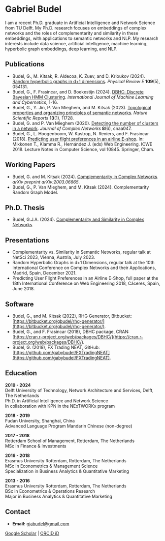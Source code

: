 <!--
**gabybudel/gabybudel** is a ✨ _special_ ✨ repository because its `README.md` (this file) appears on your GitHub profile.

Here are some ideas to get you started:

- 🔭 I’m currently working on ...
- 🌱 I’m currently learning ...
- 👯 I’m looking to collaborate on ...
- 🤔 I’m looking for help with ...
- 💬 Ask me about ...
- 📫 How to reach me: ...
- 😄 Pronouns: ...
- ⚡ Fun fact: ...
-->
# Gabriel Budel

I am a recent Ph.D. graduate in Artificial Intelligence and Network Science from TU Delft. My Ph.D. research focuses on embeddings of complex networks and the roles of complementarity and similarity in these embeddings, with applications to semantic networks and NLP. My research interests include data science, artificial intelligence, machine learning, hyperbolic graph embeddings, deep learning, and NLP.

## Publications

- Budel, G., M. Kitsak, R. Aldecoa, K. Zuev, and D. Krioukov (2024). [Random hyperbolic graphs in d+1 dimensions](https://doi.org/10.1103/PhysRevE.109.054131). *Physical Review E* **109**(5), 054131.
- Budel, G., F. Frasincar, and D. Boekestijn (2024). [DBHC: Discrete Bayesian HMM Clustering](https://doi.org/10.1007/s13042-024-02102-w). *International Journal of Machine Learning and Cybernetics*, 1-16.
- Budel, G., Y. Jin, P. Van Mieghem, and M. Kitsak (2023). [Topological properties and organizing principles of semantic networks](https://doi.org/10.1038/s41598-023-37294-8). *Nature Scientific Reports* **13**(1), 11728.
- Budel, G. and P. Van Mieghem (2020). [Detecting the number of clusters in a network](https://doi.org/10.1093/comnet/cnaa047). *Journal of Complex Networks* **8**(6), cnaa047.
- Budel, G., L. Hoogenboom, W. Kastrop, N. Reniers, and F. Frasincar (2018). [Predicting user flight preferences in an airline E-shop](https://doi.org/10.1007/978-3-319-91662-0_19). In: Mikkonen T., Klamma R., Hernández J. (eds) Web Engineering. ICWE 2018. Lecture Notes in Computer Science, vol 10845. Springer, Cham.

## Working Papers

- Budel, G. and M. Kitsak (2024). [Complementarity in Complex Networks](https://arxiv.org/abs/2003.06665). *arXiv preprint arXiv:2003.06665*.
- Budel, G., P. Van Mieghem, and M. Kitsak (2024). Complementarity Random Graph Model.

## Ph.D. Thesis
- Budel, G.J.A. (2024). [Complementarity and Similarity in Complex Networks](https://doi.org/10.4233/uuid:404db306-a85f-46ac-80d0-ba2a4f24a26e).

## Presentations

- Complementarity vs. Similarity in Semantic Networks, regular talk at NetSci 2023, Vienna, Austria, July 2023.
- Random Hyperbolic Graphs in d+1 Dimensions, regular talk at the 10th International Conference on Complex Networks and their Applications, Madrid, Spain, December 2021.
- Predicting User Flight Preferences in an Airline E-Shop, full paper at the 18th International Conference on Web Engineering 2018, Cáceres, Spain, June 2018.

## Software

- Budel, G., and M. Kitsak (2022), RHG Generator, Bitbucket: [https://bitbucket.org/gbudel/rhg-generator/](https://bitbucket.org/gbudel/rhg-generator/).
- Budel, G., and F. Frasincar (2018), DBHC package, CRAN: [https://cran.r-project.org/web/packages/DBHC/](https://cran.r-project.org/web/packages/DBHC/).
- Budel, G. (2018), FX Trading NEAT, GitHub: [https://github.com/gabybudel/FXTradingNEAT](https://github.com/gabybudel/FXTradingNEAT).

## Education

**2019 - 2024**  
Delft University of Technology, Network Architecture and Services, Delft, The Netherlands  
Ph.D. in Artificial Intelligence and Network Science  
In collaboration with KPN in the NExTWORKx program  

**2018 - 2019**  
Fudan University, Shanghai, China  
Advanced Language Program Mandarin Chinese (non-degree)  

**2017 - 2018**  
Rotterdam School of Management, Rotterdam, The Netherlands  
MSc in Finance & Investments  

**2016 - 2018**  
Erasmus University Rotterdam, Rotterdam, The Netherlands  
MSc in Econometrics & Management Science  
Specialization in Business Analytics & Quantitative Marketing  

**2013 - 2016**  
Erasmus University Rotterdam, Rotterdam, The Netherlands  
BSc in Econometrics & Operations Research  
Major in Business Analytics & Quantitative Marketing  

## Contact

- **Email:** <a href="mailto:gjabudel&#64;gmail&#46;com">gjabudel&#64;gmail&#46;com</a>

[Google Scholar](https://scholar.google.com/citations?user=YcPZvyUAAAAJ&hl=en&oi=ao) | [ORCID iD](https://orcid.org/0000-0003-0622-6492)
